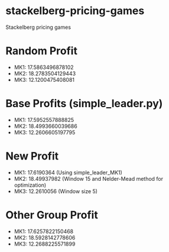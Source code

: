 # stackelberg-pricing-games

Stackelberg pricing games

# Random Profit

- MK1: 17.5863496878102
- MK2: 18.2783504129443
- MK3: 12.1200475408081

# Base Profits (simple_leader.py)

- MK1: 17.5952557888825
- MK2: 18.4993660039686
- MK3: 12.2606605197795

# New Profit

- MK1: 17.6190364 (Using simple_leader_MK1)
- MK2: 18.49937982 (Window 15 and Nelder-Mead method for optimization)
- MK3: 12.2610056 (Window size 5)

# Other Group Profit

- MK1: 17.6257822150468
- MK2: 18.5928142778606
- MK3: 12.2688225571899

